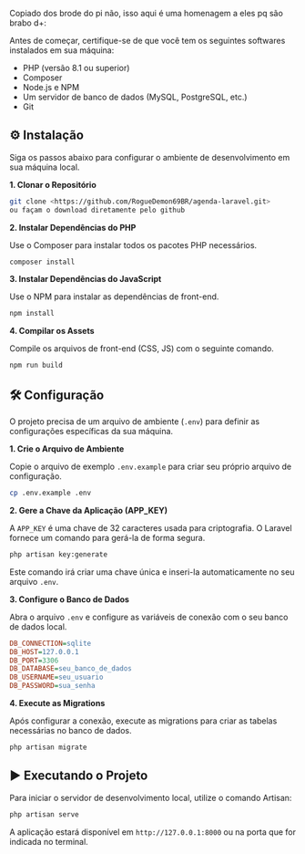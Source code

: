 Copiado dos brode do pi não, isso aqui é uma homenagem a eles pq são brabo d+:

Antes de começar, certifique-se de que você tem os seguintes softwares instalados em sua máquina:

* PHP (versão 8.1 ou superior)
* Composer
* Node.js e NPM
* Um servidor de banco de dados (MySQL, PostgreSQL, etc.)
* Git

## ⚙️ Instalação

Siga os passos abaixo para configurar o ambiente de desenvolvimento em sua máquina local.

**1. Clonar o Repositório**

```bash
git clone <https://github.com/RogueDemon69BR/agenda-laravel.git>
ou façam o download diretamente pelo github
```

**2. Instalar Dependências do PHP**

Use o Composer para instalar todos os pacotes PHP necessários.

```bash
composer install
```

**3. Instalar Dependências do JavaScript**

Use o NPM para instalar as dependências de front-end.

```bash
npm install
```

**4. Compilar os Assets**

Compile os arquivos de front-end (CSS, JS) com o seguinte comando.

```bash
npm run build
```

## 🛠️ Configuração

O projeto precisa de um arquivo de ambiente (`.env`) para definir as configurações específicas da sua máquina.

**1. Crie o Arquivo de Ambiente**

Copie o arquivo de exemplo `.env.example` para criar seu próprio arquivo de configuração.

```bash
cp .env.example .env
```

**2. Gere a Chave da Aplicação (APP_KEY)**

A `APP_KEY` é uma chave de 32 caracteres usada para criptografia. O Laravel fornece um comando para gerá-la de forma segura.

```bash
php artisan key:generate
```
Este comando irá criar uma chave única e inseri-la automaticamente no seu arquivo `.env`.

**3. Configure o Banco de Dados**

Abra o arquivo `.env` e configure as variáveis de conexão com o seu banco de dados local.

```ini
DB_CONNECTION=sqlite
DB_HOST=127.0.0.1
DB_PORT=3306
DB_DATABASE=seu_banco_de_dados
DB_USERNAME=seu_usuario
DB_PASSWORD=sua_senha
```

**4. Execute as Migrations**

Após configurar a conexão, execute as migrations para criar as tabelas necessárias no banco de dados.

```bash
php artisan migrate
```
## ▶️ Executando o Projeto

Para iniciar o servidor de desenvolvimento local, utilize o comando Artisan:

```bash
php artisan serve
```

A aplicação estará disponível em `http://127.0.0.1:8000` ou na porta que for indicada no terminal.
